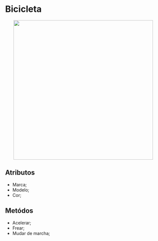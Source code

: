 # **Bicicleta**
<div align="center">
<img src="https://user-images.githubusercontent.com/108765052/188893223-ef304e4c-f73b-44c2-b0dd-611e3792a590.jpg" width="450px" />
</div>

## Atributos 
- Marca;
- Modelo;
- Cor;

## Metódos
- Acelerar;
- Frear;
- Mudar de marcha;

